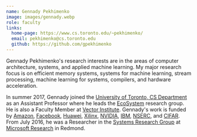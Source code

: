 ```yaml
---
name: Gennady Pekhimenko
image: images/gennady.webp
role: faculty
links:
  home-page: https://www.cs.toronto.edu/~pekhimenko/
  email: pekhimenko@cs.toronto.edu  
  github: https://github.com/gpekhimenko
---
```


Gennady Pekhimenko's research interests are in the areas of computer architecture, systems, and applied machine learning. My major research focus is on efficient memory systems, systems for machine learning, stream processing, machine learning for systems, compilers, and hardware acceleration. 

In summer 2017, Gennady joined the [University of Toronto, CS Department](https://web.cs.toronto.edu/) as an Assistant Professor where he leads the [EcoSystem](http://www.cs.toronto.edu/ecosystem/) research group. He is also a Faculty Member at [Vector Institute](http://vectorinstitute.ai/). Gennady's work is funded by [Amazon](https://aws.amazon.com/aws-ml-research-awards/), [Facebook](https://research.fb.com/), [Huawei](http://www.huawei.com/en/), [Xilinx](https://www.xilinx.com/), [NVIDIA](http://www.nvidia.com/page/home.html), [IBM](https://www.ibm.com/ca-en/), [NSERC](http://www.nserc-crsng.gc.ca/), and [CIFAR](https://www.cifar.ca/ai/pan-canadian-artificial-intelligence-strategy/the-canada-cifar-ai-chairs). From July 2016, he was a Researcher in the [Systems Research Group](https://www.microsoft.com/en-us/research/group/systems-research-group-redmond/) at [Microsoft Research](https://www.microsoft.com/en-us/research/) in Redmond.

